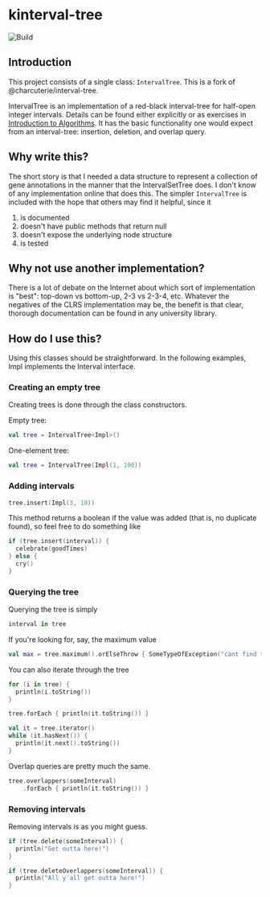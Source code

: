 # kinterval-tree

![Build](https://github.com/Nava2/kinterval-tree/actions/gradlew-check-pristine.yml/badge.svg)

## Introduction

This project consists of a single class: `IntervalTree`. This is a fork of @charcuterie/interval-tree.

IntervalTree is an implementation of a red-black interval-tree for half-open
integer intervals. Details can be found either explicitly or as exercises in
[Introduction to Algorithms](https://mitpress.mit.edu/books/introduction-algorithms).
It has the basic functionality one would expect from an interval-tree:
insertion, deletion, and overlap query.

## Why write this?

The short story is that I needed a data structure to represent a collection of
gene annotations in the manner that the IntervalSetTree does. I don't know of
any implementation online that does this. The simpler `IntervalTree` is included
with the hope that others may find it helpful, since it

1. is documented
2. doesn't have public methods that return null
3. doesn't expose the underlying node structure
4. is tested

## Why not use another implementation?

There is a lot of debate on the Internet about which sort of implementation is
"best": top-down vs bottom-up, 2-3 vs 2-3-4, etc. Whatever the negatives of the
CLRS implementation may be, the benefit is that clear, thorough documentation
can be found in any university library.

## How do I use this?

Using this classes should be straightforward. In the following examples, Impl
implements the Interval interface.

### Creating an empty tree

Creating trees is done through the class constructors.

Empty tree:

```kotlin
val tree = IntervalTree<Impl>()
```

One-element tree:

```kotlin
val tree = IntervalTree(Impl(1, 100))
```

### Adding intervals

```kotlin
tree.insert(Impl(3, 10))
```

This method returns a boolean if the value was added (that is, no duplicate
found), so feel free to do something like

```kotlin
if (tree.insert(interval)) {
  celebrate(goodTimes)
} else {
  cry()
}
```

### Querying the tree

Querying the tree is simply

```kotlin
interval in tree
```

If you're looking for, say, the maximum value

```kotlin
val max = tree.maximum().orElseThrow { SomeTypeOfException("cant find the max!") }
```

You can also iterate through the tree

```kotlin
for (i in tree) {
  println(i.toString())
}
```

```kotlin
tree.forEach { println(it.toString()) }
```

```kotlin
val it = tree.iterator()
while (it.hasNext()) {
  println(it.next().toString())
}
```

Overlap queries are pretty much the same.

```kotlin
tree.overlappers(someInterval)
    .forEach { println(it.toString()) }
```

### Removing intervals

Removing intervals is as you might guess.

```kotlin
if (tree.delete(someInterval)) {
  println("Get outta here!")
}
```

```kotlin
if (tree.deleteOverlappers(someInterval)) {
  println("All y'all get outta here!")
}
```
